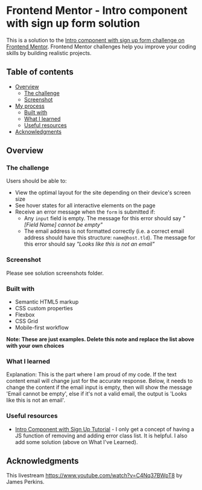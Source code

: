 # Frontend Mentor - Intro component with sign up form solution

This is a solution to the [Intro component with sign up form challenge on Frontend Mentor](https://www.frontendmentor.io/challenges/intro-component-with-signup-form-5cf91bd49edda32581d28fd1). Frontend Mentor challenges help you improve your coding skills by building realistic projects. 

## Table of contents

- [Overview](#overview)
  - [The challenge](#the-challenge)
  - [Screenshot](#screenshot)
- [My process](#my-process)
  - [Built with](#built-with)
  - [What I learned](#what-i-learned)
  - [Useful resources](#useful-resources)
- [Acknowledgments](#acknowledgments)

## Overview

### The challenge

Users should be able to:

- View the optimal layout for the site depending on their device's screen size
- See hover states for all interactive elements on the page
- Receive an error message when the `form` is submitted if:
  - Any `input` field is empty. The message for this error should say *"[Field Name] cannot be empty"*
  - The email address is not formatted correctly (i.e. a correct email address should have this structure: `name@host.tld`). The message for this error should say *"Looks like this is not an email"*

### Screenshot

Please see solution screenshots folder.

### Built with

- Semantic HTML5 markup
- CSS custom properties
- Flexbox
- CSS Grid
- Mobile-first workflow

**Note: These are just examples. Delete this note and replace the list above with your own choices**

### What I learned

Explanation: This is the part where I am proud of my code. If the text content email will change just for the accurate response. Below, it needs to change the content if the email input is empty, then will show the message 'Email cannot be empty', else if it's not a valid email, the output is 'Looks like this is not an email'.

<!-- const errorInput = email.parentElement.querySelector('small');
    if(email.value.trim() === '') {
        errorInput.textContent = 'Email cannot be empty';
        errorAppear(email);
    } else if (!validateEmail(email.value.trim())) {
        errorInput.textContent = 'Looks like this is not an email';
        errorAppear(email);
    } else {
        errorRemove(email);
    } -->

### Useful resources

- [Intro Component with Sign Up Tutorial](https://www.youtube.com/watch?v=C4Nq37BWpT8) - I only get a concept of having a JS function of removing and adding error class list. It is helpful. I also add some solution (above on What I've Learned).

## Acknowledgments

This livestream https://www.youtube.com/watch?v=C4Nq37BWpT8 by James Perkins. 

